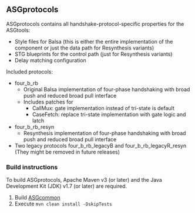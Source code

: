ASGprotocols
-------------

ASGprotocols contains all handshake-protocol-specific properties for the ASGtools:
* Style files for Balsa (this is either the entire implementation of the component or just the data path for Resynthesis variants)
* STG blueprints for the control path (just for Resynthesis variants)
* Delay matching configuration

Included protocols:
 * four_b_rb 
     * Original Balsa implementation of four-phase handshaking with broad push and reduced broad pull interface
     * Includes patches for 
         * CallMux: gate implementation instead of tri-state is default
         * CaseFetch: replace tri-state implementation with gate logic and latch
 * four_b_rb_resyn
     * Resynthesis implementation of four-phase handshaking with broad push and reduced broad pull interface
 * Two legacy protocols four_b_rb_legacyB and four_b_rb_legacyR_resyn (They might be removed in future releases)

### Build instructions ###

To build ASGprotocols, Apache Maven v3 (or later) and the Java Development Kit (JDK) v1.7 (or later) are required.

1. Build [ASGcommon](https://github.com/hpiasg/asgcommon)
4. Execute `mvn clean install -DskipTests`